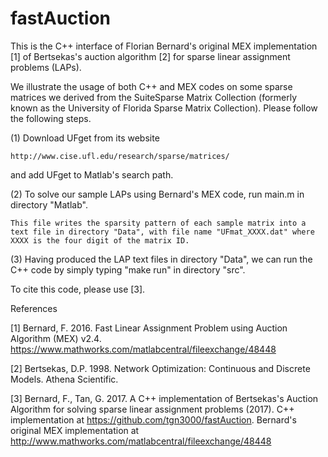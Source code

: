 # fastAuction
This is the C++ interface of Florian Bernard's original MEX implementation [1] of Bertsekas's auction algorithm [2] for sparse linear assignment problems (LAPs).

We illustrate the usage of both C++ and MEX codes on some sparse matrices we derived from the SuiteSparse Matrix Collection (formerly known as the University of Florida Sparse Matrix Collection). Please follow the following steps.

(1) Download UFget from its website

	http://www.cise.ufl.edu/research/sparse/matrices/
	
and add UFget to Matlab's search path.

(2) To solve our sample LAPs using Bernard's MEX code, run main.m in directory "Matlab". 

    This file writes the sparsity pattern of each sample matrix into a text file in directory "Data", with file name "UFmat_XXXX.dat" where XXXX is the four digit of the matrix ID.

(3) Having produced the LAP text files in directory "Data", we can run the C++ code by simply typing "make run" in directory "src".

To cite this code, please use [3].

References

[1] Bernard, F. 2016. Fast Linear Assignment Problem using Auction Algorithm (MEX) v2.4. https://www.mathworks.com/matlabcentral/fileexchange/48448

[2] Bertsekas, D.P. 1998. Network Optimization: Continuous and Discrete Models. Athena Scientific.

[3] Bernard, F., Tan, G. 2017. A C++ implementation of Bertsekas's Auction Algorithm for solving sparse linear assignment problems (2017). C++ implementation at https://github.com/tgn3000/fastAuction. Bernard's original MEX implementation at http://www.mathworks.com/matlabcentral/fileexchange/48448
 

